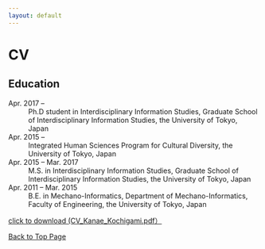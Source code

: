 ```yaml
---
layout: default
---
```


# CV

## Education

<dl>

<dt> Apr. 2017 – </dt>
<dd> Ph.D student in Interdisciplinary Information Studies, 
Graduate School of Interdisciplinary Information Studies, the University of Tokyo, Japan </dd>

<dt>Apr. 2015 – </dt>       
<dd>Integrated Human Sciences Program for Cultural Diversity, the University of Tokyo, Japan </dd>

<dt> Apr. 2015 – Mar. 2017 </dt>
<dd> M.S. in Interdisciplinary Information Studies,
Graduate School of Interdisciplinary Information Studies, the University of Tokyo, Japan </dd>

<dt> Apr. 2011 – Mar. 2015 </dt>
<dd> B.E. in Mechano-Informatics,
Department of Mechano-Informatics, Faculty of Engineering, the University of Tokyo, Japan </dd>
</dl>

<a href="figure/CV_Kanae_Kochigami.pdf"> click to download (CV_Kanae_Kochigami.pdf）</a>

[Back to Top Page](./)